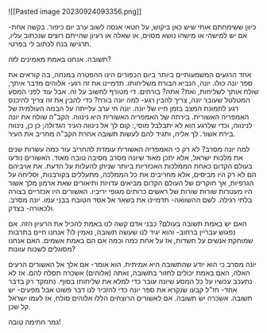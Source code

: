 ![[Pasted image 20230924093356.png]]


 כיוון ששימחתם אותי שיש כאן ביקוש, על חטאי אנסה לשוב ערב יום כיפור.
 בקשה אחת- אם יש למישהי או מישהו נושא מסוים, או שאלה או רעיון שהייתם רוצים שנכתוב עליו, תרגישו בנח לכתוב לי בפרטי.

תשובה. אנחנו באמת מאמינים לזה?

אחד הרגעים המשמעותיים ביותר ביום הכפורים הינו ההפטרה במנחה, בה קוראים את ספר יונה כולו. 
יונה, הנביא הבורח משליחותו.
תדמיינו את זה רגע- אלוהים מדבר איתך, שולח אותך לשליחות, ואת? אתה? בורחים. די מטורף לחשוב על זה.
אבל עוד לפני המסע המטלטל שעובר יונה, צריך להבין רגע- למה יונה בורח?
כדי להבין את זה צריך להיכנס רגע לתמונת המצב בזמן חייו של יונה. יונה חי ערב עלייתה על הבמה העולמית של האמפריה האשורית.
בירתה של האמפריה האשורית היא נינווה. הקב"ה שולח את יונה לנינווה, וכדי שלרגע הוא לא יתבלבל מוסי,: קום לך אל נינווה *העיר הגדולה*; כן כן, נינווה בירת אשור. לך אליה, ותגיד להם לעשות תשובה אחרת הקב"ה מחריב את העיר.

למה יונה מסרב?
לא רק כי האמפריה האשורית עומדת להחריב עוד כמה עשרות שנים את מלכות ישראל,
אלא יתכן מאוד שיונה מסרב מסיבה טובה מאוד.
האשורים נודעו בעולם הקדום כאחת הממלכות האכזריות ביותר שניתן להעלות על הדעת. את אויביהם הם לא רק היו מביסים, אלא מחריבים את כל הממלכה, מתעללים בקורבנות, וסליחה על הגרפיות, אך חוקרים של העולם הקדום מביאים עדויות ותיאורים שאת ארמון מלך אשור היו מעטרות שורות שורות של ראשים כרותים מגופי יריביו.
האשורים היו אכזריים בצורה בלתי רגילה. לשם ההשוואה- תדמיינו את בשאר אל אסד הטובח בבני עמו.
יונה מסרב. ולכאורה- בצדק.

האם יש באמת תשובה בעולם?
כבני אדם קשה לנו באמת להכיל את הרעיון הזה.
אם נפגוש עבריין ברחוב- והוא יגיד לנו שעשה תשובה, נאמין לו?
אנחנו חיים בתרבות שמוחקת אנשים על חשדות, אז על אחת כמה וכמה אם הם באמת אשמים.
האם אנחנו מסוגלים לשכוח עוונות?

יונה מסרב כי הוא יודע שהתשובה היא אמיתית. הוא אומר- אם אלך אל האשורים הרעים האלה, האם באמת יכולים לחזור בתשובה, ואתה (אלוהים) אשכרה תסלח להם.
אז לא נתעכב עכשיו על כל המסע שיונה עובר כדי למלא את שליחותו בסוף.
נתמקד רק בדבר אחד-
חז"ל קבעו שנקרא את ספר יונה כדי להזכיר לנו דבר פשוט אבל מפעים-
יש תשובה. אשכרה יש תשובה.
אם לאשורים הרוצחים הללו אלוהים סולח,
אז לעמו ישראל קל שכן.

גמר חתימה טובה!








